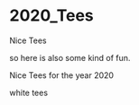 # 2020_Tees

Nice Tees 


so here is also some kind of fun.


Nice Tees for the year 2020

white tees



